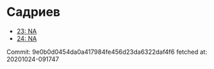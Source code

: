 # Садриев
- [23: NA](23.md)
- [24: NA](24.md)

Commit: 9e0b0d0454da0a417984fe456d23da6322daf4f6
 fetched at: 20201024-091747
